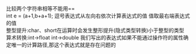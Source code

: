 比较两个字符串相等不能用==  
int e = (a+1,b+a+1); 逗号表达式从左向右依次计算表达式的值 值取最右端表达式的值  
整型提升:char、short在运算时会发生整形提升(隐式类型转换)小于整型的类型  
算术转换:int->float int->double 
我们写出的表达式如果不能通过操作符的属性确定唯一的计算路径,那这个表达式就是存在问题的